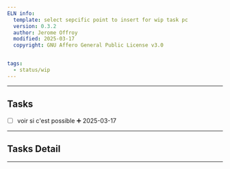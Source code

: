 ```yaml
---
ELN info:
  template: select sepcific point to insert for wip task pc
  version: 0.3.2
  author: Jerome Offroy
  modified: 2025-03-17
  copyright: GNU Affero General Public License v3.0


tags:
  - status/wip
---
```



---
## Tasks
- [ ] voir si c'est possible  ➕ 2025-03-17
---

## Tasks Detail

---- 


